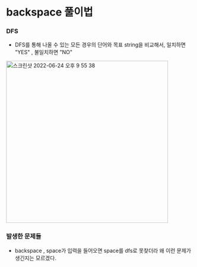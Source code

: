 # backspace 풀이법

### DFS
* DFS를 통해 나올 수 있는 모든 경우의 단어와 목표 string을 비교해서, 일치하면 "YES" , 불일치하면 "NO"  

<img width="436" alt="스크린샷 2022-06-24 오후 9 55 38" src="https://user-images.githubusercontent.com/63406434/175540492-a26a87dc-f13e-49f5-bfcf-47bba91282a4.png">

### 발생한 문제들

* backspace , space가 입력을 들어오면 space를 dfs로 못찾더라 왜 이런 문제가 생긴지는 모르겠다. 



